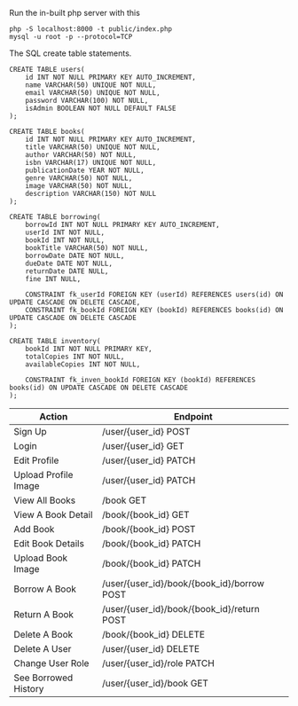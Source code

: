 Run the in-built php server with this 

```
php -S localhost:8000 -t public/index.php
mysql -u root -p --protocol=TCP
```

The SQL create table statements.
```
CREATE TABLE users(
    id INT NOT NULL PRIMARY KEY AUTO_INCREMENT,
    name VARCHAR(50) UNIQUE NOT NULL,  
    email VARCHAR(50) UNIQUE NOT NULL,
    password VARCHAR(100) NOT NULL,
    isAdmin BOOLEAN NOT NULL DEFAULT FALSE
);
```

```
CREATE TABLE books(
    id INT NOT NULL PRIMARY KEY AUTO_INCREMENT,
    title VARCHAR(50) UNIQUE NOT NULL,
    author VARCHAR(50) NOT NULL,
    isbn VARCHAR(17) UNIQUE NOT NULL,
    publicationDate YEAR NOT NULL,
    genre VARCHAR(50) NOT NULL,
    image VARCHAR(50) NOT NULL,
    description VARCHAR(150) NOT NULL
);
```

```
CREATE TABLE borrowing(
    borrowId INT NOT NULL PRIMARY KEY AUTO_INCREMENT,
    userId INT NOT NULL,
    bookId INT NOT NULL,
    bookTitle VARCHAR(50) NOT NULL,
    borrowDate DATE NOT NULL,
    dueDate DATE NOT NULL,
    returnDate DATE NULL,
    fine INT NULL,

    CONSTRAINT fk_userId FOREIGN KEY (userId) REFERENCES users(id) ON UPDATE CASCADE ON DELETE CASCADE,
    CONSTRAINT fk_bookId FOREIGN KEY (bookId) REFERENCES books(id) ON UPDATE CASCADE ON DELETE CASCADE
);
```

```
CREATE TABLE inventory(
    bookId INT NOT NULL PRIMARY KEY,
    totalCopies INT NOT NULL,
    availableCopies INT NOT NULL,

    CONSTRAINT fk_inven_bookId FOREIGN KEY (bookId) REFERENCES books(id) ON UPDATE CASCADE ON DELETE CASCADE
);
```

Action | Endpoint
-| -
Sign Up | /user/{user_id} POST
Login   | /user/{user_id} GET
Edit Profile | /user/{user_id} PATCH
Upload Profile Image | /user/{user_id} PATCH
View All Books | /book GET
View A Book Detail | /book/{book_id} GET
Add Book | /book/{book_id} POST
Edit Book Details | /book/{book_id} PATCH
Upload Book Image | /book/{book_id} PATCH
Borrow A Book | /user/{user_id}/book/{book_id}/borrow POST
Return A Book | /user/{user_id}/book/{book_id}/return POST
Delete A Book | /book/{book_id} DELETE
Delete A User | /user/{user_id} DELETE
Change User Role | /user/{user_id}/role PATCH   
See Borrowed History |/user/{user_id}/book GET